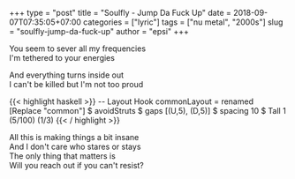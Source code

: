 +++
type       = "post"
title      = "Soulfly - Jump Da Fuck Up"
date       = 2018-09-07T07:35:05+07:00
categories = ["lyric"]
tags       = ["nu metal", "2000s"]
slug       = "soulfly-jump-da-fuck-up"
author     = "epsi"
+++

You seem to sever all my frequencies\
I'm tethered to your energies
<!--more-->
And everything turns inside out\
I can't be killed but I'm not too proud

{{< highlight haskell >}}
-- Layout Hook
commonLayout = renamed [Replace "common"]
    $ avoidStruts 
    $ gaps [(U,5), (D,5)] 
    $ spacing 10
    $ Tall 1 (5/100) (1/3)
{{< / highlight >}}

All this is making things a bit insane\
And I don't care who stares or stays\
The only thing that matters is\
Will you reach out if you can't resist?
